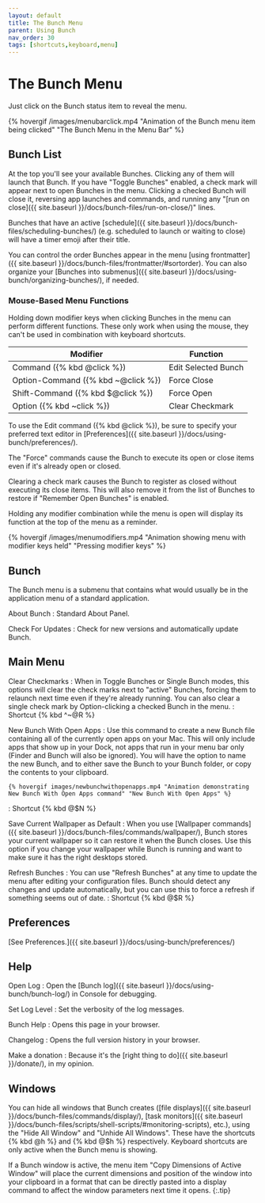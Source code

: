 ```yaml
---
layout: default
title: The Bunch Menu
parent: Using Bunch
nav_order: 30
tags: [shortcuts,keyboard,menu]
---
```

# The Bunch Menu

Just click on the Bunch status item to reveal the menu.

{% hovergif /images/menubarclick.mp4 "Animation of the Bunch menu item being clicked" "The Bunch Menu in the Menu Bar" %}

## Bunch List

At the top you'll see your available Bunches. Clicking any of them will launch that Bunch. If you have "Toggle Bunches" enabled, a check mark will appear next to open Bunches in the menu. Clicking a checked Bunch will close it, reversing app launches and commands, and running any "[run on close]({{ site.baseurl }}/docs/bunch-files/run-on-close/)" lines.

Bunches that have an active [schedule]({{ site.baseurl }}/docs/bunch-files/scheduling-bunches/) (e.g. scheduled to launch or waiting to close) will have a timer emoji after their title.

You can control the order Bunches appear in the menu [using frontmatter]({{ site.baseurl }}/docs/bunch-files/frontmatter/#sortorder). You can also organize your [Bunches into submenus]({{ site.baseurl }}/docs/using-bunch/organizing-bunches/), if needed.

### Mouse-Based Menu Functions

Holding down modifier keys when clicking Bunches in the menu can perform different functions. These only work when using the mouse, they can't be used in combination with keyboard shortcuts.

|          Modifier         |       Function      |
|---------------------------|---------------------|
| Command ({% kbd @click %})         | Edit Selected Bunch |
| Option-Command ({% kbd ~@click %}) | Force Close         |
| Shift-Command  ({% kbd $@click %}) | Force Open          |
| Option ({% kbd ~click %})          | Clear Checkmark     |

To use the Edit command ({% kbd @click %}), be sure to specify your preferred text editor in [Preferences]({{ site.baseurl }}/docs/using-bunch/preferences/).

The "Force" commands cause the Bunch to execute its open or close items even if it's already open or closed.

Clearing a check mark causes the Bunch to register as closed without executing its close items. This will also remove it from the list of Bunches to restore if "Remember Open Bunches" is enabled.

Holding any modifier combination while the menu is open will display its function at the top of the menu as a reminder.

{% hovergif /images/menumodifiers.mp4 "Animation showing menu with modifier keys held" "Pressing modifier keys" %}

## Bunch

The Bunch menu is a submenu that contains what would usually be in the application menu of a standard application.

<section class="term-section-green" markdown="1">

About Bunch
: Standard About Panel.

Check For Updates
: Check for new versions and automatically update Bunch.

</section>

## Main Menu

<section class="term-section-red" markdown="1">

Clear Checkmarks
: When in Toggle Bunches or Single Bunch modes, this options will clear the check marks next to "active" Bunches, forcing them to relaunch next time even if they're already running. You can also clear a single check mark by Option-clicking a checked Bunch in the menu.
: Shortcut {% kbd ^~@R %}

New Bunch With Open Apps
: Use this command to create a new Bunch file containing all of the currently open apps on your Mac. This will only include apps that show up in your Dock, not apps that run in your menu bar only (Finder and Bunch will also be ignored). You will have the option to name the new Bunch, and to either save the Bunch to your Bunch folder, or copy the contents to your clipboard.

    {% hovergif images/newbunchwithopenapps.mp4 "Animation demonstrating New Bunch With Open Apps command" "New Bunch With Open Apps" %}
: Shortcut {% kbd @$N %}

Save Current Wallpaper as Default
: When you use [Wallpaper commands]({{ site.baseurl }}/docs/bunch-files/commands/wallpaper/), Bunch stores your current wallpaper so it can restore it when the Bunch closes. Use this option if you change your wallpaper while Bunch is running and want to make sure it has the right desktops stored.

Refresh Bunches
: You can use "Refresh Bunches" at any time to update the menu after editing your configuration files. Bunch should detect any changes and update automatically, but you can use this to force a refresh if something seems out of date.
: Shortcut {% kbd @$R %}

</section>

## Preferences

[See Preferences.]({{ site.baseurl }}/docs/using-bunch/preferences/)

## Help

<section class="term-section-bright-blue" markdown="1">

Open Log
: Open the [Bunch log]({{ site.baseurl }}/docs/using-bunch/bunch-log/) in Console for debugging.

Set Log Level
: Set the verbosity of the log messages.

Bunch Help
: Opens this page in your browser.

Changelog
: Opens the full version history in your browser.

Make a donation
: Because it's the [right thing to do]({{ site.baseurl }}/donate/), in my opinion.

</section>

## Windows

You can hide all windows that Bunch creates ([file displays]({{ site.baseurl }}/docs/bunch-files/commands/display/), [task monitors]({{ site.baseurl }}/docs/bunch-files/scripts/shell-scripts/#monitoring-scripts), etc.), using the "Hide All Window" and "Unhide All Windows". These have the shortcuts {% kbd @h %} and {% kbd @$h %} respectively. Keyboard shortcuts are only active when the Bunch menu is showing.

If a Bunch window is active, the menu item "Copy Dimensions of Active Window" will place the current dimensions and position of the window into your clipboard in a format that can be directly pasted into a display command to affect the window parameters next time it opens.
{:.tip}

